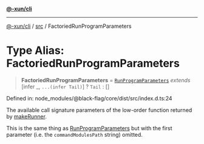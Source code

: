 [**@-xun/cli**](../../README.md)

***

[@-xun/cli](../../README.md) / [src](../README.md) / FactoriedRunProgramParameters

# Type Alias: FactoriedRunProgramParameters

> **FactoriedRunProgramParameters** = [`RunProgramParameters`](RunProgramParameters.md) *extends* \[infer \_, `...(infer Tail)`\] ? `Tail` : \[\]

Defined in: node\_modules/@black-flag/core/dist/src/index.d.ts:24

The available call signature parameters of the low-order function returned by
[makeRunner](../functions/makeRunner.md).

This is the same thing as [RunProgramParameters](RunProgramParameters.md) but with the first
parameter (i.e. the `commandModulesPath` string) omitted.
